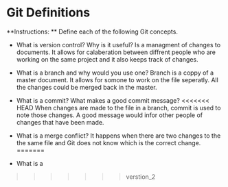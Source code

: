 # Git Definitions

**Instructions: ** Define each of the following Git concepts.

* What is version control?  Why is it useful?
Is a managment of changes to documents. It allows for calaberation between diffrent people who are working on the same project and it also keeps track of changes.

* What is a branch and why would you use one?
Branch is a coppy of a master document. It allows for somone to work on the file seperatly. All the changes could be merged back in the master.

* What is a commit? What makes a good commit message?
<<<<<<< HEAD
When changes are made to the file in a branch, commit is used to note those changes. A good message would infor other people of changes that have been made. 

* What is a merge conflict?
It happens when there are two changes to the the same file and Git does not know which is the correct change.
=======
* What is a 
>>>>>>> verstion_2
